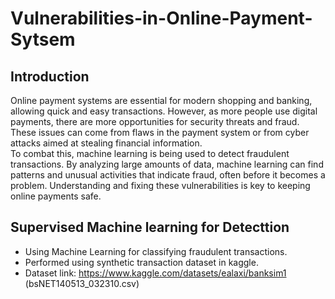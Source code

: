 # Vulnerabilities-in-Online-Payment-Sytsem
## Introduction
Online payment systems are essential for modern shopping and banking, allowing quick and easy transactions. However, as more people use digital payments, there are more opportunities for security threats and fraud. These issues can come from flaws in the payment system or from cyber attacks aimed at stealing financial information.<br/>
To combat this, machine learning is being used to detect fraudulent transactions. By analyzing large amounts of data, machine learning can find patterns and unusual activities that indicate fraud, often before it becomes a problem. Understanding and fixing these vulnerabilities is key to keeping online payments safe.
## Supervised Machine learning for Detecttion
* Using Machine Learning for classifying fraudulent transactions.<br/>
* Performed using synthetic transaction dataset in kaggle.<br/>
* Dataset link: https://www.kaggle.com/datasets/ealaxi/banksim1 (bsNET140513_032310.csv)
